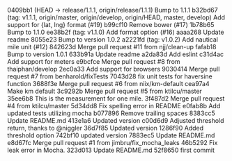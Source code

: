0409bb1 (HEAD -> release/1.1.1, origin/release/1.1.1) Bump to 1.1.1
b32bd67 (tag: v1.1.1, origin/master, origin/develop, origin/HEAD, master, develop) Add support for {lat, lng} format (#19)
b99cf10 Remove bower (#17)
1b78b65 Bump to 1.1.0
ee38b2f (tag: v1.1.0) Add format option  (#16)
aaaa268 Update readme
8055e23 Bump to version 1.0.2
a2221fd (tag: v1.0.2) Add nautical mile unit (#12)
842623d Merge pull request #11 from njj/clean-up
fafab18 Bump to version 1.0.1
633b91a Update readme
a2da83d Add eslint
c31d4ac Add support for meters
e9bcfce Merge pull request #8 from thaiphan/develop
2ec0a33 Add support for browsers
9030414 Merge pull request #7 from benharold/fixTests
7043d28 fix unit tests for haversine function
3688f3e Merge pull request #6 from niix/km-default
cea97a4 Make km default
3c9292b Merge pull request #5 from ktilcu/master
35ee6b8 This is the measurement for one mile.
3f487d2 Merge pull request #4 from ktilcu/master
5d34dd8 Fix spelling error in README
e0fab8b Add updated tests utilizing mocha
b077896 Remove trailing spaces
8383cc5 Update README.md
413e1a6 Updated version
c00d6d9 Adjusted threshold return, thanks to @niggler
36d7f85 Updated version
1286f90 Added threshold option
742bf10 updated version
7883ec5 Update README.md
e8d67fc Merge pull request #1 from jimbru/fix_mocha_leaks
46b5292 Fix leak error in Mocha.
323d013 Update README.md
52f8650 first commit
